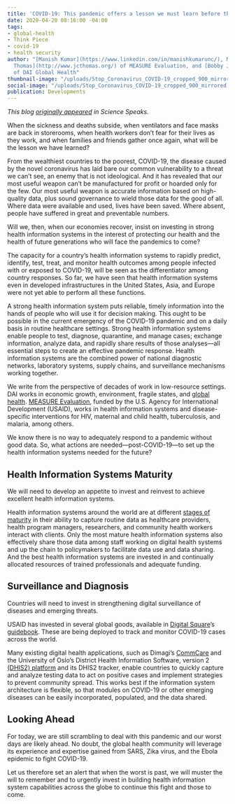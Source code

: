 ```yaml
---
title: 'COVID-19: This pandemic offers a lesson we must learn before the next'
date: 2020-04-20 08:16:00 -04:00
tags:
- global-health
- Think Piece
- covid-19
- health security
author: "[Manish Kumar](https://www.linkedin.com/in/manishkumarunc/), MPH, MS, [Jim
  Thomas](http://www.jcthomas.org/) of MEASURE Evaluation, and [Bobby Jefferson](https://www.dai.com/who-we-are/our-team/bobby-jefferson)
  of DAI Global Health"
thumbnail-image: "/uploads/Stop_Coronavirus_COVID-19_cropped_900_mirrored.jpg"
social-image: "/uploads/Stop_Coronavirus_COVID-19_cropped_900_mirrored.jpg"
publication: Developments
---
```


*This blog [originally appeared](https://sciencespeaksblog.org/2020/04/14/covid-19-this-pandemic-offers-a-lesson-we-must-learn-before-the-next/) in Science Speaks.*

When the sickness and deaths subside, when ventilators and face masks are back in storerooms, when health workers don’t fear for their lives as they work, and when families and friends gather once again, what will be the lesson we have learned?




From the wealthiest countries to the poorest, COVID-19, the disease caused by the novel coronavirus has laid bare our common vulnerability to a threat we can’t see, an enemy that is not ideological. And it has revealed that our most useful weapon can’t be manufactured for profit or hoarded only for the few. Our most useful weapon is accurate information based on high-quality data, plus sound governance to wield those data for the good of all. Where data were available and used, lives have been saved. Where absent, people have suffered in great and preventable numbers.

Will we, then, when our economies recover, insist on investing in strong health information systems in the interest of protecting our health and the health of future generations who will face the pandemics to come?

The capacity for a country’s health information systems to rapidly predict, identify, test, treat, and monitor health outcomes among people infected with or exposed to COVID-19, will be seen as the differentiator among country responses. So far, we have seen that health information systems even in developed infrastructures in the United States, Asia, and Europe were not yet able to perform all these functions.

A strong health information system puts reliable, timely information into the hands of people who will use it for decision making. This ought to be possible in the current emergency of the COVID-19 pandemic and on a daily basis in routine healthcare settings. Strong health information systems enable people to test, diagnose, quarantine, and manage cases; exchange information, analyze data, and rapidly share results of those analyses—all essential steps to create an effective pandemic response. Health information systems are the combined power of national diagnostic networks, laboratory systems, supply chains, and surveillance mechanisms working together.

We write from the perspective of decades of work in low-resource settings. DAI works in economic growth, environment, fragile states, and [global health](https://www.dai.com/our-work/solutions/health-solutions/global-health-security-and-pandemic-preparedness). [MEASURE Evaluation](https://www.measureevaluation.org/), funded by the U.S. Agency for International Development (USAID), works in health information systems and disease-specific interventions for HIV, maternal and child health, tuberculosis, and malaria, among others.

We know there is no way to adequately respond to a pandemic without good data. So, what actions are needed—post-COVID-19—to set up the health information systems needed for the future?

## Health Information Systems Maturity

We will need to develop an appetite to invest and reinvest to achieve excellent health information systems.

Health information systems around the world are at different [stages of maturity](https://www.measureevaluation.org/his-strengthening-resource-center/his-stages-of-continuous-improvement-toolkit) in their ability to capture routine data as healthcare providers, health program managers, researchers, and community health workers interact with clients. Only the most mature health information systems also effectively share those data among staff working on digital health systems and up the chain to policymakers to facilitate data use and data sharing. And the best health information systems are invested in and continually allocated resources of trained professionals and adequate funding.

## Surveillance and Diagnosis

Countries will need to invest in strengthening digital surveillance of diseases and emerging threats.

USAID has invested in several global goods, available in [Digital Square](https://digitalsquare.org/)’s [guidebook](https://digitalsquare.org/global-goods-guidebook). These are being deployed to track and monitor COVID-19 cases across the world.

Many existing digital health applications, such as Dimagi’s [CommCare](https://www.dimagi.com/commcare/) and the University of Oslo’s District Health Information Software, version 2 [(DHIS2) platform](https://www.dhis2.org/covid-19) and its DHIS2 tracker, enable countries to quickly capture and analyze testing data to act on positive cases and implement strategies to prevent community spread. This works best if the information system architecture is flexible, so that modules on COVID-19 or other emerging diseases can be easily incorporated, populated, and the data shared.

## Looking Ahead

For today, we are still scrambling to deal with this pandemic and our worst days are likely ahead. No doubt, the global health community will leverage its experience and expertise gained from SARS, Zika virus, and the Ebola epidemic to fight COVID-19.

Let us therefore set an alert that when the worst is past, we will muster the will to remember and to urgently invest in building health information system capabilities across the globe to continue this fight and those to come.